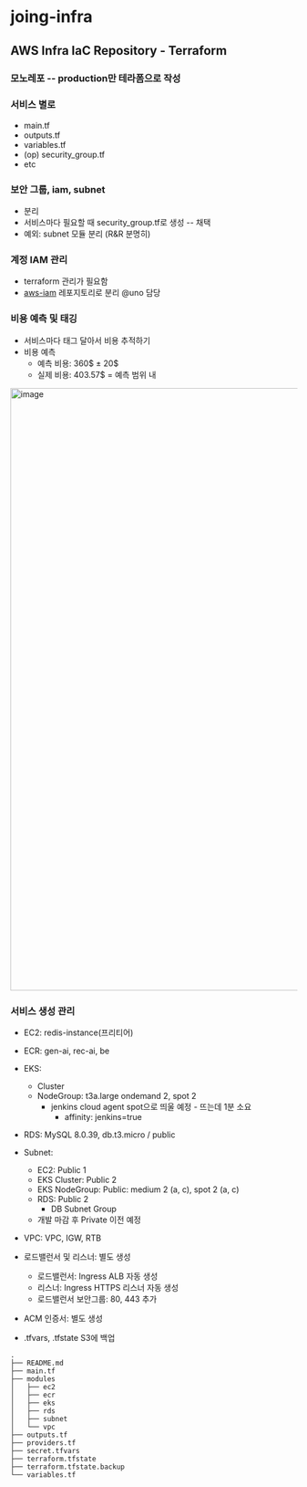 # joing-infra
## AWS Infra IaC Repository - Terraform
### 모노레포 -- production만 테라폼으로 작성
### 서비스 별로

  - main.tf
  - outputs.tf
  - variables.tf
  - (op) security_group.tf
  - etc
### 보안 그룹, iam, subnet
  - 분리
  - 서비스마다 필요할 때 security_group.tf로 생성 -- 채택
  - 예외: subnet 모듈 분리 (R&R 분명히)
### 계정 IAM 관리
  - terraform 관리가 필요함
  - [aws-iam](https://github.com/KTB-6-Joing/aws-iam) 레포지토리로 분리 @uno 담당
### 비용 예측 및 태깅
  - 서비스마다 태그 달아서 비용 추적하기
  - 비용 예측
    - 예측 비용: 360$ ± 20$
    - 실제 비용: 403.57$ = 예측 범위 내
  <img width="1056" alt="image" src="https://github.com/user-attachments/assets/b14613e3-f8eb-498d-8295-5ca12e9e4cca" />

### 서비스 생성 관리
- EC2: redis-instance(프리티어)
- ECR: gen-ai, rec-ai, be
- EKS:
  - Cluster
  - NodeGroup: t3a.large ondemand 2, spot 2
    - jenkins cloud agent spot으로 띄울 예정 - 뜨는데 1분 소요
      - affinity: jenkins=true
- RDS: MySQL 8.0.39, db.t3.micro / public
- Subnet:
  - EC2: Public 1
  - EKS Cluster: Public 2
  - EKS NodeGroup: Public: medium 2 (a, c), spot 2 (a, c)
  - RDS: Public 2
    - DB Subnet Group
  - 개발 마감 후 Private 이전 예정
- VPC: VPC, IGW, RTB
- 로드밸런서 및 리스너: 별도 생성
  - 로드밸런서: Ingress ALB 자동 생성
  - 리스너: Ingress HTTPS 리스너 자동 생성
  - 로드밸런서 보안그룹: 80, 443 추가
- ACM 인증서: 별도 생성

- .tfvars, .tfstate S3에 백업

```
.
├── README.md
├── main.tf
├── modules
│   ├── ec2
│   ├── ecr
│   ├── eks
│   ├── rds
│   ├── subnet
│   └── vpc
├── outputs.tf
├── providers.tf
├── secret.tfvars
├── terraform.tfstate
├── terraform.tfstate.backup
└── variables.tf
```
